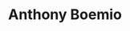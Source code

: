 ---
title: "Anthony Boemio"
presenter_id: anthony_boemio
permalink: /member_full_presentations/anthony_boemio
layout: member_all_presentations
---